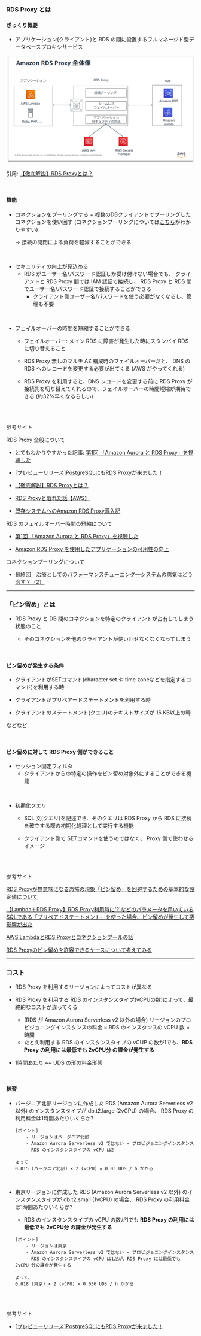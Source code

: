 ### RDS Proxy とは

#### ざっくり概要

- アプリケーション(クライアント)と RDS の間に設置するフルマネージド型データベースプロキシサービス

<img src="./img/RDS-Proxy_1.png" />

引用: [【徹底解説】RDS Proxyとは？](https://www.sunnycloud.jp/column/20210502-01/)

<br>

#### 機能

- コネクションをプーリングする + 複数のDBクライアントでプーリングしたコネクションを使い回す (コネクションプーリングについては[こちら](https://gihyo.jp/dev/serial/01/db-academy/000502#sec1_h5)がわかりやすい)

    → 接続の開閉による負荷を軽減することができる

<br>

- セキュリティの向上が見込める
    - RDS がユーザー名/パスワード認証しか受け付けない場合でも、 クライアントと RDS Proxy 間では IAM 認証で接続し、 RDS Proxy と RDS 間でユーザー名/パスワード認証で接続することができる
        - クライアント側ユーザー名/パスワードを使う必要がなくなるし、管理も不要

<br>

- フェイルオーバーの時間を短縮することができる
    - フェイルオーバー: メイン RDS に障害が発生した時にスタンバイ RDS に切り替えること

    - RDS Proxy 無しのマルチ AZ 構成時のフェイルオーバーだと、 DNS の RDS へのレコードを変更する必要が出てくる (AWS がやってくれる)

    - RDS Proxy を利用すると、DNS レコードを変更する前に RDS Proxy が接続先を切り替えてくれるので、フェイルオーバーの時間短縮が期待できる (約32%早くなるらしい)

<br>
<br>

参考サイト

RDS Proxy 全般について
- とてもわかりやすかった記事: [第1回 「Amazon Aurora と RDS Proxy」を視聴した](https://tech.akat.info/?p=3795)

- [[プレビューリリース]PostgreSQLにもRDS Proxyが来ました！](https://dev.classmethod.jp/articles/rds-proxy-with-postgresql-compatibility/)

- [【徹底解説】RDS Proxyとは？](https://www.sunnycloud.jp/column/20210502-01/)

- [RDS Proxyと戯れた話【AWS】](https://qiita.com/s0mpt15/items/2d325fc5e170721102d2#rds-proxyとは)

- [既存システムへのAmazon RDS Proxy導入記](https://engineerblog.mynavi.jp/technology/introduce-amazon-rds-proxy/)

RDS のフェイルオーバー時間の短縮について

- [第1回 「Amazon Aurora と RDS Proxy」を視聴した](https://tech.akat.info/?p=3795)

- [Amazon RDS Proxy を使用したアプリケーションの可用性の向上](https://aws.amazon.com/jp/blogs/news/improving-application-availability-with-amazon-rds-proxy/)

コネクションプーリングについて

- [最終回　治療としてのパフォーマンスチューニング―システムの病気はどう治す？（2）](https://gihyo.jp/dev/serial/01/db-academy/000502#sec1_h5)

---

### 「ピン留め」とは

- RDS Proxy と DB 間のコネクションを特定のクライアントが占有してしまう状態のこと

    - そのコネクションを他のクライアントが使い回せなくなくなってしまう

<br>

#### ピン留めが発生する条件

- クライアントがSETコマンド(character set や time zoneなどを指定するコマンド)を利用する時

- クライアントがプリペアードステートメントを利用する時

- クライアントのステートメント(クエリ)のテキストサイズが 16 KB以上の時

などなど

<br>

#### ピン留めに対して RDS Proxy 側ができること

- セッション固定フィルタ
    - クライアントからの特定の操作をピン留め対象外にすることができる機能

<br>

- 初期化クエリ
    - SQL 文(クエリ)を記述でき、そのクエリは RDS Proxy から RDS に接続を確立する際の初期化処理として実行する機能

    - クライアント側で SETコマンドを使うのではなく、 Proxy 側で使わせるイメージ

<br>
<br>

参考サイト

[RDS Proxyが無意味になる恐怖の現象「ピン留め」を回避するための基本的な設定値について](https://dev.classmethod.jp/articles/rds-proxy-avoid-session-pinning/)

[【Lambda＋RDS Proxy】RDS Proxy利用時に'?'などのパラメータを用いているSQLである「プリペアドステートメント」を使った場合、ピン留めが発生して悪影響が出た](https://qiita.com/kss_nm/items/251394aeb6c488c4ae7f)

[AWS LambdaとRDS Proxyとコネクションプールの話](https://tech.buysell-technologies.com/entry/2021/04/23/175313#Lambda-RDS-Proxy間で発生するピン留めについて)

[RDS Proxyのピン留めを許容できるケースについて考えてみる](https://dev.classmethod.jp/articles/rdsproxy-usecase-that-allows-pinning/)

---

### コスト

- RDS Proxy を利用するリージョンによってコストが異なる

- RDS Proxy を利用する RDS のインスタンスタイプ(vCPUの数)によって、最終的なコストが違ってくる
    - (RDS が Amazon Aurora Serverless v2 以外の場合) リージョンのプロビジョニングインスタンスの料金 × RDS のインスタンスの vCPU 数 × 時間
    - たとえ利用する RDS のインスタンスタイプの vCUP の数が1でも、**RDS Proxy の利用には最低でも 2vCPU分 の課金が発生する**

- 1時間あたり ~~ UDS の形の料金形態

<br>

#### 練習

- バージニア北部リージョンに作成した RDS (Amazon Aurora Serverless v2 以外) のインスタンスタイプが db.t2.large (2vCPU) の場合、 RDS Proxy の利用料金は1時間あたりいくらか?

    ```
    [ポイント]
        - リージョンはバージニア北部
        - Amazon Aurora Serverless v2 ではない = プロビジョニングインスタンス
        - RDS のインスタンスタイプの vCPU は2

    よって
    0.015 (バージニア北部) × 2 (vCPU) = 0.03 UDS / h かかる
    ```

<br>

- 東京リージョンに作成した RDS (Amazon Aurora Serverless v2 以外) のインスタンスタイプが db.t2.small (1vCPU) の場合、 RDS Proxy の利用料金は1時間あたりいくらか?

    - RDS のインスタンスタイプの vCPU の数が1でも **RDS Proxy の利用には最低でも 2vCPU分 の課金が発生する**

    ```
    [ポイント]
        - リージョンは東京
        - Amazon Aurora Serverless v2 ではない = プロビジョニングインスタンス
        - RDS のインスタンスタイプの vCPU は1だが、RDS Proxy には最低でも 2vCPU 分の課金が発生する

    よって、
    0.018 (東京) × 2 (vCPU) = 0.036 UDS / h かかる
    ```

<br>
<br>

参考サイト

- [[プレビューリリース]PostgreSQLにもRDS Proxyが来ました！](https://dev.classmethod.jp/articles/rds-proxy-with-postgresql-compatibility/)